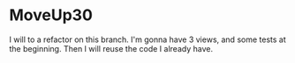 # MoveUp30
I will to a refactor on this branch. 
I'm gonna have 3 views, and some tests at the beginning. 
Then I will reuse the code I already have.
